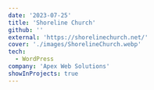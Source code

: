 ```yaml
---
date: '2023-07-25'
title: 'Shoreline Church'
github: ''
external: 'https://shorelinechurch.net/'
cover: './images/ShorelineChurch.webp'
tech:
  - WordPress
company: 'Apex Web Solutions'
showInProjects: true
---
```

